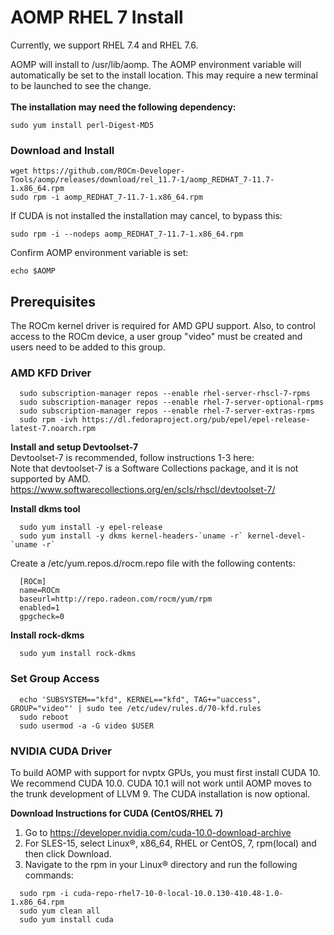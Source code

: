 # AOMP RHEL 7 Install
Currently, we support RHEL 7.4 and RHEL 7.6.

AOMP will install to /usr/lib/aomp. The AOMP environment variable will automatically be set to the install location. This may require a new terminal to be launched to see the change.<br>
<br><b>The installation may need the following dependency:</b>
```
sudo yum install perl-Digest-MD5
```
### Download and Install
```
wget https://github.com/ROCm-Developer-Tools/aomp/releases/download/rel_11.7-1/aomp_REDHAT_7-11.7-1.x86_64.rpm
sudo rpm -i aomp_REDHAT_7-11.7-1.x86_64.rpm
```
If CUDA is not installed the installation may cancel, to bypass this:
```
sudo rpm -i --nodeps aomp_REDHAT_7-11.7-1.x86_64.rpm
```
Confirm AOMP environment variable is set:
```
echo $AOMP
```

## Prerequisites
The ROCm kernel driver is required for AMD GPU support.
Also, to control access to the ROCm device, a user group "video" must be created and users need to be added to this group.

### AMD KFD Driver

```
  sudo subscription-manager repos --enable rhel-server-rhscl-7-rpms
  sudo subscription-manager repos --enable rhel-7-server-optional-rpms
  sudo subscription-manager repos --enable rhel-7-server-extras-rpms
  sudo rpm -ivh https://dl.fedoraproject.org/pub/epel/epel-release-latest-7.noarch.rpm
```
<b>Install and setup Devtoolset-7</b></br>
Devtoolset-7 is recommended, follow instructions 1-3 here:<br>
Note that devtoolset-7 is a Software Collections package, and it is not supported by AMD.
https://www.softwarecollections.org/en/scls/rhscl/devtoolset-7/<br>

<b>Install dkms tool</b>
```
  sudo yum install -y epel-release
  sudo yum install -y dkms kernel-headers-`uname -r` kernel-devel-`uname -r`
```
Create a /etc/yum.repos.d/rocm.repo file with the following contents:
```
  [ROCm]
  name=ROCm
  baseurl=http://repo.radeon.com/rocm/yum/rpm
  enabled=1
  gpgcheck=0
```
<b>Install rock-dkms</b>
```
  sudo yum install rock-dkms
```
### Set Group Access
```
  echo 'SUBSYSTEM=="kfd", KERNEL=="kfd", TAG+="uaccess", GROUP="video"' | sudo tee /etc/udev/rules.d/70-kfd.rules
  sudo reboot
  sudo usermod -a -G video $USER
```
### NVIDIA CUDA Driver
To build AOMP with support for nvptx GPUs, you must first install CUDA 10.  We recommend CUDA 10.0.  CUDA 10.1 will not work until AOMP moves to the trunk development of LLVM 9. The CUDA installation is now optional.

<b>Download Instructions for CUDA (CentOS/RHEL 7)</b>
1. Go to https://developer.nvidia.com/cuda-10.0-download-archive
2. For SLES-15, select Linux®, x86_64, RHEL or CentOS, 7, rpm(local) and then click Download.
3. Navigate to the rpm in your Linux® directory and run the following commands:
```
  sudo rpm -i cuda-repo-rhel7-10-0-local-10.0.130-410.48-1.0-1.x86_64.rpm
  sudo yum clean all
  sudo yum install cuda
```
